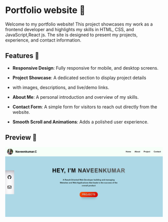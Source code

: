 # Portfolio website 🌟

Welcome to my portfolio website! This project showcases my work as a frontend developer and highlights my skills in HTML, CSS, and JavaScript,React js. The site is designed to present my projects, experience, and contact information.


## Features 🚀

- **Responsive Design**: Fully responsive for mobile, and desktop screens.
  
- **Project Showcase**: A dedicated section to display project details 
  
- with images, descriptions, and live/demo links.
  
- **About Me**: A personal introduction and overview of my skills.
  
- **Contact Form**: A simple form for visitors to reach out directly 
  from the website.

- **Smooth Scroll and Animations**: Adds a polished user experience.

## Preview 📸

![portfolio img](assets/portfolio.png)

